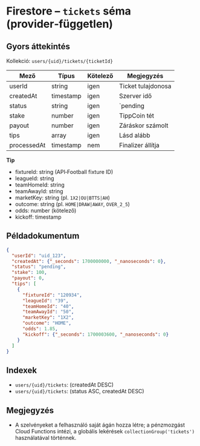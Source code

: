 # Firestore – `tickets` séma (provider‑független)

## Gyors áttekintés
Kollekció: `users/{uid}/tickets/{ticketId}`

| Mező | Típus | Kötelező | Megjegyzés |
|---|---|---|---|
| userId | string | igen | Ticket tulajdonosa |
| createdAt | timestamp | igen | Szerver idő |
| status | string | igen | `pending|won|lost|void` |
| stake | number | igen | TippCoin tét |
| payout | number | igen | Záráskor számolt |
| tips | array<Tip> | igen | Lásd alább |
| processedAt | timestamp | nem | Finalizer állítja |

**Tip**
- fixtureId: string (API‑Football fixture ID)
- leagueId: string
- teamHomeId: string
- teamAwayId: string
- marketKey: string (pl. `1X2|OU|BTTS|AH`)
- outcome: string (pl. `HOME|DRAW|AWAY`, `OVER_2_5`)
- odds: number (kötelező)
- kickoff: timestamp

## Példadokumentum
```json
{
  "userId": "uid_123",
  "createdAt": {"_seconds": 1700000000, "_nanoseconds": 0},
  "status": "pending",
  "stake": 100,
  "payout": 0,
  "tips": [
    {
      "fixtureId": "120934",
      "leagueId": "39",
      "teamHomeId": "40",
      "teamAwayId": "50",
      "marketKey": "1X2",
      "outcome": "HOME",
      "odds": 1.85,
      "kickoff": {"_seconds": 1700003600, "_nanoseconds": 0}
    }
  ]
}
```

## Indexek
- `users/{uid}/tickets`: (createdAt DESC)
- `users/{uid}/tickets`: (status ASC, createdAt DESC)

## Megjegyzés
- A szelvényeket a felhasználó saját ágán hozza létre; a pénzmozgást Cloud Functions intézi, a globális lekérések `collectionGroup('tickets')` használatával történnek.
